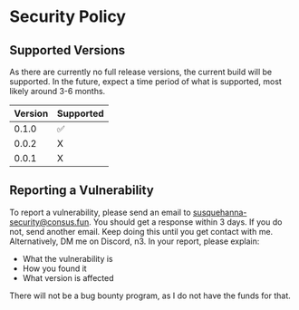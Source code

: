# Security Policy

## Supported Versions
As there are currently no full release versions, the current build will be supported. In the future, expect a time period of what is supported, most likely around 3-6 months.

| Version | Supported          |
| ------- | ------------------ |
| 0.1.0   | ✅ |
| 0.0.2   | X |
| 0.0.1   | X |

## Reporting a Vulnerability

To report a vulnerability, please send an email to susquehanna-security@consus.fun. You should get a response within 3 days.
If you do not, send another email. Keep doing this until you get contact with me. Alternatively, DM me on Discord, n3.
In your report, please explain:
- What the vulnerability is
- How you found it
- What version is affected

There will not be a bug bounty program, as I do not have the funds for that.
